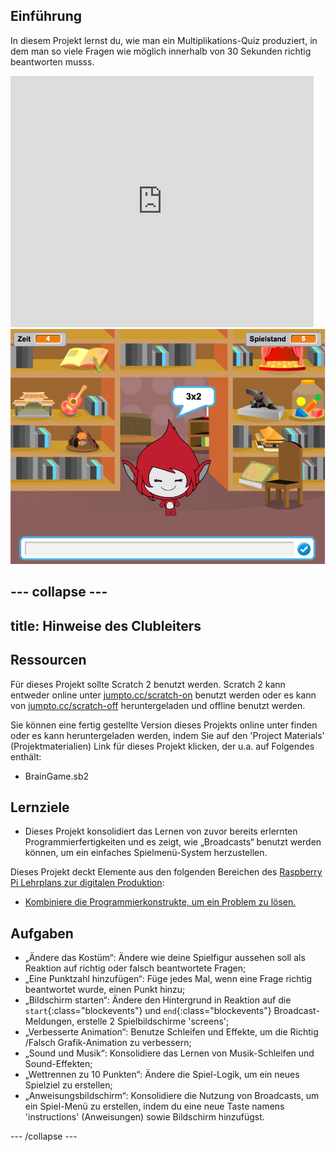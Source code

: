 ## Einführung

In diesem Projekt lernst du, wie man ein Multiplikations-Quiz produziert, in dem man so viele Fragen wie möglich innerhalb von 30 Sekunden richtig beantworten musss.

<div class="scratch-preview">
  <iframe allowtransparency="true" width="485" height="402" src="https://scratch.mit.edu/projects/embed/42225768/?autostart=false" frameborder="0"></iframe>
  <img src="images/brain-final.png">
</div>

--- collapse ---
---
title: Hinweise des Clubleiters
---

## Ressourcen
Für dieses Projekt sollte Scratch 2 benutzt werden. Scratch 2 kann entweder online unter [jumpto.cc/scratch-on](http://jumpto.cc/scratch-on) benutzt werden oder es kann von [jumpto.cc/scratch-off](http://jumpto.cc/scratch-off) heruntergeladen und offline benutzt werden.

Sie können eine fertig gestellte Version dieses Projekts online unter <a href="http://scratch.mit.edu/projects/42225768/#editor"> </a> finden oder es kann heruntergeladen werden, indem Sie auf den 'Project Materials' (Projektmaterialien) Link für dieses Projekt klicken, der u.a. auf Folgendes enthält:

+ BrainGame.sb2

## Lernziele
+ Dieses Projekt konsolidiert das Lernen von zuvor bereits erlernten Programmierfertigkeiten und es zeigt, wie „Broadcasts“ benutzt werden können, um ein einfaches Spielmenü-System herzustellen.

Dieses Projekt deckt Elemente aus den folgenden Bereichen des [Raspberry Pi Lehrplans zur digitalen Produktion](http://rpf.io/curriculum):

+ [Kombiniere die Programmierkonstrukte, um ein Problem zu lösen.](https://www.raspberrypi.org/curriculum/programming/builder)

## Aufgaben
+ „Ändere das Kostüm“: Ändere wie deine Spielfigur aussehen soll als Reaktion auf richtig oder falsch beantwortete Fragen;
+ „Eine Punktzahl hinzufügen“: Füge jedes Mal, wenn eine Frage richtig beantwortet wurde, einen Punkt hinzu;
+ „Bildschirm starten“: Ändere den Hintergrund in Reaktion auf die `start`{:class="blockevents"} und `end`{:class="blockevents"} Broadcast-Meldungen, erstelle 2 Spielbildschirme 'screens';
+ „Verbesserte Animation“: Benutze Schleifen und Effekte, um die Richtig /Falsch Grafik-Animation zu verbessern;
+ „Sound und Musik“: Konsolidiere das Lernen von Musik-Schleifen und Sound-Effekten;
+ „Wettrennen zu 10 Punkten“: Ändere die Spiel-Logik, um ein neues Spielziel zu erstellen;
+ „Anweisungsbildschirm“: Konsolidiere die Nutzung von Broadcasts, um ein Spiel-Menü zu erstellen, indem du eine neue Taste namens 'instructions' (Anweisungen) sowie Bildschirm hinzufügst.

--- /collapse ---
